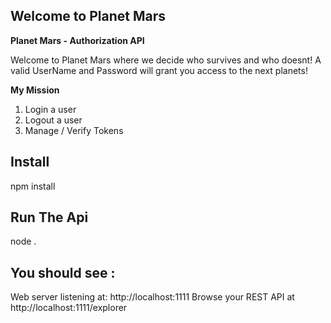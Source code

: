 ## Welcome to Planet Mars

**Planet Mars - Authorization API**

Welcome to Planet Mars where we decide who survives and who doesnt! 
A valid UserName and Password will grant you access to the next planets! 


**My Mission**

1. Login a user
2. Logout a user
3. Manage / Verify Tokens


## Install 
npm install 

## Run The Api 
node . 

## You should see :

Web server listening at: http://localhost:1111
Browse your REST API at http://localhost:1111/explorer

